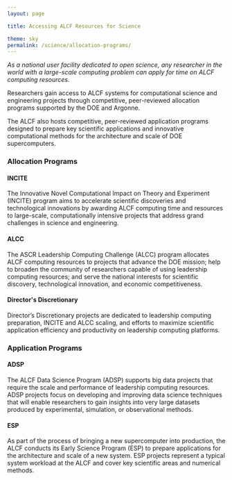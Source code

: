 ```yaml
---
layout: page

title: Accessing ALCF Resources for Science

theme: sky
permalink: /science/allocation-programs/
---
```

*As a national user facility dedicated to open science, any researcher in the world with a large-scale computing problem can apply for time on ALCF computing resources.*

Researchers gain access to ALCF systems for computational science and engineering projects through competitive, peer-reviewed allocation programs supported by the DOE and Argonne.

The ALCF also hosts competitive, peer-reviewed application programs designed to prepare key scientific applications and innovative computational methods for the architecture and scale of DOE supercomputers.

### Allocation Programs

#### INCITE
The Innovative Novel Computational Impact on Theory and Experiment (INCITE) program aims to accelerate scientific discoveries and technological innovations by awarding ALCF computing time and resources to large-scale, computationally intensive projects that address grand challenges in science and engineering.

#### ALCC
The ASCR Leadership Computing Challenge (ALCC) program allocates ALCF computing resources to projects that advance the DOE mission; help to broaden the community of researchers capable of using leadership computing resources; and serve the national interests for scientific discovery, technological innovation, and economic competitiveness.

#### Director's Discretionary
Director’s Discretionary projects are dedicated to leadership computing preparation, INCITE and ALCC scaling, and efforts to maximize scientific application efficiency and productivity on leadership computing platforms.

### Application Programs

#### ADSP
The ALCF Data Science Program (ADSP) supports big data projects that require the scale and performance of leadership computing resources. ADSP projects focus on developing and improving data science techniques that will enable researchers to gain insights into very large datasets produced by experimental, simulation, or observational methods.

#### ESP
As part of the process of bringing a new supercomputer into production, the ALCF conducts its Early Science Program (ESP) to prepare applications for the architecture and scale of a new system. ESP projects represent a typical system workload at the ALCF and cover key scientific areas and numerical methods.
